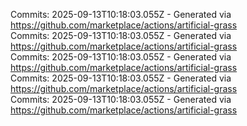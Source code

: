 Commits: 2025-09-13T10:18:03.055Z - Generated via https://github.com/marketplace/actions/artificial-grass
<br>
Commits: 2025-09-13T10:18:03.055Z - Generated via https://github.com/marketplace/actions/artificial-grass
<br>
Commits: 2025-09-13T10:18:03.055Z - Generated via https://github.com/marketplace/actions/artificial-grass
<br>
Commits: 2025-09-13T10:18:03.055Z - Generated via https://github.com/marketplace/actions/artificial-grass
<br>
Commits: 2025-09-13T10:18:03.055Z - Generated via https://github.com/marketplace/actions/artificial-grass
<br>

